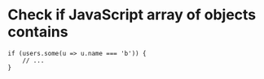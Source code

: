 # Check if JavaScript array of objects contains

	if (users.some(u => u.name === 'b')) {
		// ...
	}